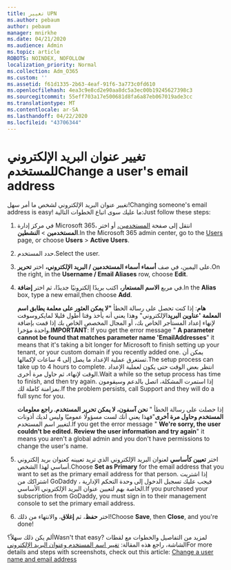 ```yaml
---
title: تغيير UPN
ms.author: pebaum
author: pebaum
manager: mnirkhe
ms.date: 04/21/2020
ms.audience: Admin
ms.topic: article
ROBOTS: NOINDEX, NOFOLLOW
localization_priority: Normal
ms.collection: Adm_O365
ms.custom: ''
ms.assetid: f61d1335-2b63-4eaf-91f6-3a773c0fd610
ms.openlocfilehash: 4ea3c9e8cd2e90aa8dc5a3ec00b19245627398c3
ms.sourcegitcommit: 55eff703a17e500681d8fa6a87eb067019ade3cc
ms.translationtype: MT
ms.contentlocale: ar-SA
ms.lasthandoff: 04/22/2020
ms.locfileid: "43706344"
---
```

# <a name="change-a-users-email-address"></a><span data-ttu-id="ae9de-102">تغيير عنوان البريد الإلكتروني للمستخدم</span><span class="sxs-lookup"><span data-stu-id="ae9de-102">Change a user's email address</span></span>

<span data-ttu-id="ae9de-103">تغيير عنوان البريد الإلكتروني لشخص ما أمر سهل!</span><span class="sxs-lookup"><span data-stu-id="ae9de-103">Changing someone's email address is easy!</span></span> <span data-ttu-id="ae9de-104">ما عليك سوى اتباع الخطوات التالية:</span><span class="sxs-lookup"><span data-stu-id="ae9de-104">Just follow these steps:</span></span>
  
1. <span data-ttu-id="ae9de-105">في مركز إدارة Microsoft 365، انتقل إلى صفحة [المستخدمين،](https://go.microsoft.com/fwlink/p/?linkid=834822) أو اختر **المستخدمين** \> **النشطين**.</span><span class="sxs-lookup"><span data-stu-id="ae9de-105">In the Microsoft 365 admin center, go to the [Users](https://go.microsoft.com/fwlink/p/?linkid=834822) page, or choose **Users** \> **Active Users**.</span></span>
    
2. <span data-ttu-id="ae9de-106">حدد المستخدم.</span><span class="sxs-lookup"><span data-stu-id="ae9de-106">Select the user.</span></span>
    
3. <span data-ttu-id="ae9de-107">على اليمين، في صف **أسماء أسماء المستخدمين / البريد الإلكتروني،** اختر **تحرير**.</span><span class="sxs-lookup"><span data-stu-id="ae9de-107">On the right, in the **Username / Email Aliases** row, choose **Edit**.</span></span>
    
4. <span data-ttu-id="ae9de-108">في مربع **الاسم المستعار،** اكتب بريدًا إلكترونيًا جديدًا، ثم اختر **إضافة**.</span><span class="sxs-lookup"><span data-stu-id="ae9de-108">In the **Alias** box, type a new email,then choose **Add**.</span></span>
    
    <span data-ttu-id="ae9de-109">**هام**: إذا كنت تحصل على رسالة الخطأ **"لا يمكن العثور على معلمة يطابق اسم المعلمة 'عناوين البريد**الإلكتروني" وهذا يعني أنه يأخذ وقتا أطول قليلا لمايكروسوفت لإنهاء إعداد المستأجر الخاص بك، أو المجال المخصص الخاص بك إذا قمت بإضافة واحدة مؤخرا.</span><span class="sxs-lookup"><span data-stu-id="ae9de-109">**IMPORTANT**: If you get the error message " **A parameter cannot be found that matches parameter name 'EmailAddresses**" it means that it's taking a bit longer for Microsoft to finish setting up your tenant, or your custom domain if you recently added one.</span></span> <span data-ttu-id="ae9de-110">يمكن أن تستغرق عملية الإعداد ما يصل إلى 4 ساعات لإكمالها.</span><span class="sxs-lookup"><span data-stu-id="ae9de-110">The setup process can take up to 4 hours to complete.</span></span> <span data-ttu-id="ae9de-111">انتظر بعض الوقت حتى يكون لعملية الإعداد الوقت لإنهاء، ثم حاول مرة أخرى.</span><span class="sxs-lookup"><span data-stu-id="ae9de-111">Wait a while so the setup process has time to finish, and then try again.</span></span> <span data-ttu-id="ae9de-112">إذا استمرت المشكلة، اتصل بالدعم وسيقومون بمزامنة كاملة لك.</span><span class="sxs-lookup"><span data-stu-id="ae9de-112">If the problem persists, call Support and they will do a full sync for you.</span></span>
    
    <span data-ttu-id="ae9de-113">إذا حصلت على رسالة الخطأ " **نحن آسفون، لا يمكن تحرير المستخدم. راجع معلومات المستخدم وحاول مرة أخرى**"فهذا يعني أنك لست مسؤولًا عموميًا وليس لديك أذونات لتغيير اسم المستخدم.</span><span class="sxs-lookup"><span data-stu-id="ae9de-113">If you get the error message " **We're sorry, the user couldn't be edited. Review the user information and try again**" it means you aren't a global admin and you don't have permissions to change the user's name.</span></span>
    
5. <span data-ttu-id="ae9de-114">اختر **تعيين كأساسي** لعنوان البريد الإلكتروني الذي تريد تعيينه كعنوان بريد إلكتروني أساسي لهذا الشخص.</span><span class="sxs-lookup"><span data-stu-id="ae9de-114">Choose **Set as Primary** for the email address that you want to set as the primary email address for that person.</span></span> <span data-ttu-id="ae9de-115">إذا اشتريت اشتراكك من GoDaddy ، فيجب عليك تسجيل الدخول إلى وحدة التحكم الإدارية الخاصة بهم لتعيين عنوان البريد الإلكتروني الأساسي.</span><span class="sxs-lookup"><span data-stu-id="ae9de-115">If you purchased your subscription from GoDaddy, you must sign in to their management console to set the primary email address.</span></span> 
    
6. <span data-ttu-id="ae9de-116">اختر **حفظ**، ثم **إغلاق**، والانتهاء من ذلك!</span><span class="sxs-lookup"><span data-stu-id="ae9de-116">Choose **Save**, then **Close**, and you're done!</span></span>
    
<span data-ttu-id="ae9de-117">ألم يكن ذلك سهلاً؟</span><span class="sxs-lookup"><span data-stu-id="ae9de-117">Wasn't that easy?</span></span> <span data-ttu-id="ae9de-118">لمزيد من التفاصيل والخطوات مع لقطات الشاشة، راجع هذه المقالة: [تغيير اسم المستخدم وعنوان البريد الإلكتروني](https://docs.microsoft.com/office365/admin/add-users/change-a-user-name-and-email-address)</span><span class="sxs-lookup"><span data-stu-id="ae9de-118">For more details and steps with screenshots, check out this article: [Change a user name and email address](https://docs.microsoft.com/office365/admin/add-users/change-a-user-name-and-email-address)</span></span>
  

